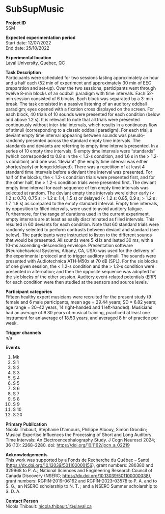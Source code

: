 # SubSupMusic
**Project ID**\
SSM

**Expected experimentation period**\
Start date: 12/07/2022\
End date: 25/10/2022 

**Experimental location**\
Laval University, Quebec, QC

**Task Description**\
Participants were scheduled for two sessions lasting approximately an hour and a half each (52 min of experiment and approximately 30 min of EEG preparation and set-up). Over the two sessions, participants went through twelve 8-min blocks of an oddball paradigm with time intervals. Each 52-min session consisted of 6 blocks. Each block was separated by a 3-min break. The task consisted in a passive listening of an auditory oddball paradigm; eyes opened with a fixation cross displayed on the screen. For each block, 40 trials of 10 sounds were presented for each condition (below and above 1.2 s). It is relevant to note that all trials were presented continuously without inter-trial intervals, which results in a continuous flow of stimuli (corresponding to a classic oddball paradigm). For each trial, a deviant empty time interval appearing between sounds was pseudo-randomly presented across the standard empty time intervals. The standards and deviants are referring to empty time intervals presented. In a series of 10 empty time intervals, 9 empty time intervals were “standards” (which corresponded to 0.8 s in the < 1.2-s condition, and 1.6 s in the > 1.2-s condition) and one was “deviant” (the empty time interval was either shorter/early) or longer/delayed). There was a repetition of at least 4 standard time intervals before a deviant time interval was presented. For half of the blocks, the < 1.2-s condition trials were presented first, and for the other half, the > 1.2-s condition trials were presented first. The deviant empty time interval for each sequence of ten empty time intervals was selected at random. The deviant empty time intervals were either early (< 1.2 s: 0.70, 0.75 s; > 1.2 s: 1.4, 1.5 s) or delayed (< 1.2 s: 0.85, 0.9 s; > 1.2 s : 1.7, 1.8 s) as compared to the empty standard interval. Empty time intervals, by opposition to filled intervals, were used to avoid auditory fatigue. Furthermore, for the range of durations used in the current experiment, empty intervals are at least as easily discriminated as filled intervals. This resulted in 60 deviants for each condition. Note that 60 standard trials were randomly selected to perform contrasts between deviant and standard (see below). The participants were instructed to listen to the different sounds that would be presented. All sounds were 5 kHz and lasted 30 ms, with a 10-ms ascending-descending envelope. Presentation software (Neurobehavioral Systems, Albany, CA, USA) was used for the delivery of the experimental protocol and to trigger auditory stimuli. The sounds were presented with Audiotechnica ATH-M50x at 70 dB (SPL). For the six blocks of one given session, the < 1.2-s condition and the > 1.2-s condition were presented in alternation; and then the opposite sequence was adopted for the six blocks of the other session. Auditory event-related potentials (ERP) for each condition were then studied at the sensors and source levels.

**Participant categories**\
Fifteen healthy expert musicians were recruited for the present study (9 female and 6 male participants, mean age = 29.44 years; SD = 6.82 years; age range = 20–42 years, 14 right-handed and 1 left-handed). Musicians had an average of 9.30 years of musical training, practiced at least one instrument for an average of 18.53 years, and averaged 8 hr of practice per week.

**Trigger channels**\
n/a

**Events**
1. Mk
2. S  1
3. S  2
4. S  3
5. S  4
6. S  5
7. S  6
8. S  7
9. S  8
10. S  9
11. S 10
12. S 20

**Primary Publication**\
Nicola Thibault, Stéphanie D'amours, Philippe Albouy, Simon Grondin; Musical Expertise Influences the Processing of Short and Long Auditory Time Intervals: An Electroencephalography Study. J Cogn Neurosci 2024; 36 (10): 2268–2280. doi: https://doi.org/10.1162/jocn_a_02219

**Acknowledgements**\
This work was supported by a Fonds de Recherche du Québec – Santé (https://dx.doi.org/10.13039/501100000156), grant numbers: 280380 and 329968 to P. A.; National Sciences and Engineering Research Council of Canada Discovery (NSERC; https://dx.doi.org/10.13039/501100000038), grant numbers: RGPIN-2019-06162 and RGPIN-2023-03578 to P. A. and to S. G.; an NSERC scholarship to N. T. ; and a NSERC Summer scholarship to S. D. A.

**Contact Person**\
Nicola Thibault: nicola.thibault.1@ulaval.ca
